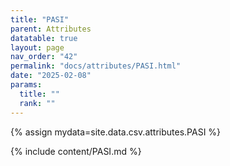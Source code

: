 ```yaml
---
title: "PASI"
parent: Attributes
datatable: true
layout: page
nav_order: "42"
permalink: "docs/attributes/PASI.html"
date: "2025-02-08"
params:
  title: ""
  rank: ""
---
```

{% assign mydata=site.data.csv.attributes.PASI %} 

{% include content/PASI.md %}
